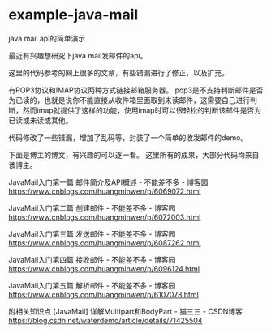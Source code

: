 # example-java-mail
java mail api的简单演示

最近有兴趣想研究下java mail发邮件的api。

这里的代码参考的网上很多的文章，有些错漏进行了修正，以及扩充。

有POP3协议和IMAP协议两种方式链接邮箱服务器。
pop3是不支持判断邮件是否为已读的，也就是说你不能直接从收件箱里面取到未读邮件，这需要自己进行判断，然而imap就提供了这样的功能，使用imap时可以很轻松的判断该邮件是否为已读或未读或其他。

代码修改了一些错漏，增加了乱码等，封装了一个简单的收发邮件的demo。

下面是博主的博文，有兴趣的可以逐一看。
这里所有的成果，大部分代码均来自该博主。

JavaMail入门第一篇 邮件简介及API概述 - 不能差不多 - 博客园
https://www.cnblogs.com/huangminwen/p/6069072.html

JavaMail入门第二篇 创建邮件 - 不能差不多 - 博客园
https://www.cnblogs.com/huangminwen/p/6072003.html

JavaMail入门第三篇 发送邮件 - 不能差不多 - 博客园
https://www.cnblogs.com/huangminwen/p/6087262.html

JavaMail入门第四篇 接收邮件 - 不能差不多 - 博客园
https://www.cnblogs.com/huangminwen/p/6096124.html

JavaMail入门第五篇 解析邮件 - 不能差不多 - 博客园
https://www.cnblogs.com/huangminwen/p/6107078.html


附相关知识点
[JavaMail] 详解Multipart和BodyPart - 猫三三 - CSDN博客
https://blog.csdn.net/waterdemo/article/details/71425504